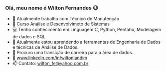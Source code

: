 ### Olá, meu nome é Wilton Fernandes 😉

- 🔭 Atualmente trabalho com Técnico de Manutenção
- 📖 Curso Análise e Desenvolvimeto de Sistemas
- 💻 Tenho conhecimento em Linguagem C, Python, Pentaho, Modelagem de dados e SQL
- 🤔 Atualmente estou aprendendo a ferramentas de Engenharia de Dados e técnicas de Análise de Dados.
- 💼 Procuro uma transição de carreira para a área de dados.
- 💬 www.linkedin.com/in/wiltonlandim
- 📫 Contato: wilton_fe@yahoo.com.br


